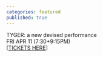 ```yaml
---
categories: featured
published: true
---
```


<div class='kickstarter'>
<!-- <iframe width="250" height="120" src="http:&#x2F;&#x2F;www.kickstarter.com&#x2F;projects&#x2F;1055944000&#x2F;breakers-end-a-graphic-novel&#x2F;widget&#x2F;video.html" frameborder="0"> </iframe> -->

TYGER: a new devised performance
<br> FRI APR 11 (7:30+9:15PM) 
<br> [[TICKETS HERE](https://www.artful.ly/store/events/2835)]
</div>